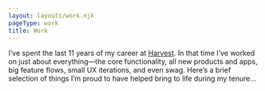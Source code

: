 ```yaml
---
layout: layouts/work.njk
pageType: work
title: Work
---
```


I’ve spent the last 11 years of my career at [Harvest](https://getharvest.com). In that time I’ve worked on just about everything—the core functionality, all new products and apps, big feature flows, small UX iterations, and even swag. Here’s a brief selection of things I’m proud to have helped bring to life during my tenure…
